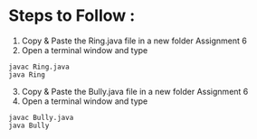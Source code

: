 # Steps to Follow :
1. Copy & Paste the Ring.java file in a new folder Assignment 6
2. Open a terminal window and type 
```
javac Ring.java
java Ring
```
3. Copy & Paste the Bully.java file in a new folder Assignment 6
4. Open a terminal window and type 
```
javac Bully.java
java Bully
```